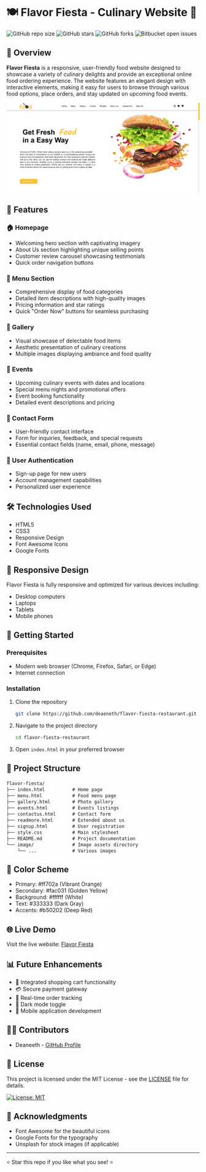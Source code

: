 # 🍽️ Flavor Fiesta - Culinary Website 🍕

![GitHub repo size](https://img.shields.io/github/repo-size/deaneeth/flavor-fiesta-restaurant)
![GitHub stars](https://img.shields.io/github/stars/deaneeth/flavor-fiesta-restaurant?style=social)
![GitHub forks](https://img.shields.io/github/forks/deaneeth/flavor-fiesta-restaurant?style=social)
![Bitbucket open issues](https://img.shields.io/github/issues/deaneeth/flavor-fiesta-restaurant)

## 📖 Overview

**Flavor Fiesta** is a responsive, user-friendly food website designed to showcase a variety of culinary delights and provide an exceptional online food ordering experience. The website features an elegant design with interactive elements, making it easy for users to browse through various food options, place orders, and stay updated on upcoming food events.

![Website Preview](assests/image.png)

## 🌟 Features

### 🏠 Homepage

- Welcoming hero section with captivating imagery
- About Us section highlighting unique selling points
- Customer review carousel showcasing testimonials
- Quick order navigation buttons

### 🍔 Menu Section

- Comprehensive display of food categories
- Detailed item descriptions with high-quality images
- Pricing information and star ratings
- Quick "Order Now" buttons for seamless purchasing

### 📸 Gallery

- Visual showcase of delectable food items
- Aesthetic presentation of culinary creations
- Multiple images displaying ambiance and food quality

### 🎉 Events

- Upcoming culinary events with dates and locations
- Special menu nights and promotional offers
- Event booking functionality
- Detailed event descriptions and pricing

### 📝 Contact Form

- User-friendly contact interface
- Form for inquiries, feedback, and special requests
- Essential contact fields (name, email, phone, message)

### 👤 User Authentication

- Sign-up page for new users
- Account management capabilities
- Personalized user experience

## 🛠️ Technologies Used

- HTML5
- CSS3
- Responsive Design
- Font Awesome Icons
- Google Fonts

## 📱 Responsive Design

Flavor Fiesta is fully responsive and optimized for various devices including:

- Desktop computers
- Laptops
- Tablets
- Mobile phones

## 🚀 Getting Started

### Prerequisites

- Modern web browser (Chrome, Firefox, Safari, or Edge)
- Internet connection

### Installation

1. Clone the repository

   ```bash
   git clone https://github.com/deaeneth/flavor-fiesta-restaurant.git
   ```

1. Navigate to the project directory

   ```bash
   cd flavor-fiesta-restaurant
   ```

1. Open `index.html` in your preferred browser

## 📂 Project Structure

```plaintext
flavor-fiesta/
├── index.html          # Home page
├── menu.html           # Food menu page
├── gallery.html        # Photo gallery
├── events.html         # Events listings
├── contactus.html      # Contact form
├── readmore.html       # Extended about us
├── signup.html         # User registration
├── style.css           # Main stylesheet
├── README.md           # Project documentation
└── image/              # Image assets directory
    └── ...             # Various images
```

## 🎨 Color Scheme

- Primary: #ff702a (Vibrant Orange)
- Secondary: #fac031 (Golden Yellow)
- Background: #ffffff (White)
- Text: #333333 (Dark Gray)
- Accents: #b50202 (Deep Red)

## 🌐 Live Demo

Visit the live website: [Flavor Fiesta](https://deaneeth.github.io/flavor-fiesta-restaurant)

## 📊 Future Enhancements

- 🛒 Integrated shopping cart functionality
- 💳 Secure payment gateway
- 🔄 Real-time order tracking
- 🌙 Dark mode toggle
- 📱 Mobile application development

## 👨‍💻 Contributors

- Deaneeth - [GitHub Profile](https://github.com/deaneeth)

## 📄 License

This project is licensed under the MIT License - see the [LICENSE](LICENSE) file for details.

[![License: MIT](https://img.shields.io/badge/License-MIT-yellow.svg)](https://opensource.org/licenses/MIT)

## 🙏 Acknowledgments

- Font Awesome for the beautiful icons
- Google Fonts for the typography
- Unsplash for stock images (if applicable)

---

⭐ Star this repo if you like what you see! ⭐
